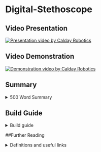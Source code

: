 # Digital-Stethoscope

## Video Presentation

[![Presentation video by Calday Robotics](https://img.youtube.com/vi/tSeS5dvHLK4/0.jpg)](https://www.youtube.com/watch?v=tSeS5dvHLK4)

## Video Demonstration

[![Demonstration video by Calday Robotics](https://img.youtube.com/vi/pRtG8VmfHiQ/0.jpg)](https://www.youtube.com/watch?v=pRtG8VmfHiQ)

## Summary
<details>
    <summary>500 Word Summary</summary>
<br />
In regions where access to advanced medical equipment is limited, diagnosing cardiac irregularities such as arrhythmias, murmurs and extrasystoles poses significant challenges for healthcare providers. Our solution; a 3D printed, digital stethoscope with integrated AI. 

While analogue stethoscopes are still a vital and valued tool, it poses issues that need to be addressed. Namely, the heartbeat can be quiet, making it difficult for doctors to accurately diagnose. Moreover, they lack visual representation, which could enhance understanding.

Our device tackles these challenges with advanced sound capture. It amplifies heartbeats using a 3D printed stethoscope head, then records them with a microphone. This captured sound data is processed in real-time to create a live graph of the patient's heartbeat and rhythm. The device features a user-friendly interface that displays this live plot alongside fields for recording patient information and notes.

What sets it apart is its integration with advanced artificial intelligence, enabling discrete real-time analysis of recorded data. The integrated AI uses a deep convolutional neural network to diagnose heart irregularities such as murmurs and extrasystoles. First, the audio data is converted into features such as the zero crossing rate, a chroma short time Fourier transform, the Mel-frequency cepstrum coefficient and a Mel-Spectrogram. This allows for unnecessary information to be abstracted from the input data. The data is then fed into a deep neural network that consists of 5 layers and over 95,000 trainable parameters. This network consists of 3, 1-Dimensional convolutional layers and 2 Linear Layers. In order to train the model, we used a cross-entropy loss function and the AdamW optimiser. In order to prevent overfitting, we set the AdamW optimiser with an aggressive weight decay, upsampled minority classes and created synthetic data with added noise. This allowed it to achieve an accuracy of 98% on data that it had never seen before.

Healthcare providers will be able to receive immediate feedback and diagnostic suggestions, empowering them to make prompt and informed decisions regarding patient care.

One of the main benefits of this digital stethoscope is its low cost. With a total cost of only £40.94. Compared to traditional stethoscopes, our stethoscope presents itself as a key-choice in resource-constrained settings. In order to achieve this, we used a Raspberry Pi 3 Model B+ due to its sufficient processing power while minimising costs and an FDM 3D printer to create a majority of the stethoscope. The head and ring are made out of PLA and the connection piece for the microphone is made out of TPU to provide a sound isolating fit for the microphone. The cost allows for our design to be much more accessible in areas where medical resources are limited.

By facilitating early detection of cardiac irregularities, the Digital Stethoscope enables timely intervention and improved patient outcomes. Its accessibility extends to underserved communities, where access to specialised equipment is limited. With its potential to revolutionise cardiac diagnostics in developing countries, the Digital Stethoscope holds promise for saving lives and improving healthcare delivery worldwide.


</details>

 
## Build Guide
<details>
    <summary>Build guide</summary>
<br />
Print all 3D models in 'Digital-Stethoscope/3d_models':<br />
-  PLA_Stethoscope_Head.stl should be printed in PLA with 100% infil<br />
-  PLA_Stethoscope_Ring.stl should be printed in PLA with 100% infill<br />
-  TPU_Stethoscope_Connection.stl should be printed in TPU with 100% infill

Note: Our models were printed using a Creality CR10 Smart Pro 3D printer. Most FDM 3D printers will be sufficient.<br />

We also used the default setting on Cura slicer (with 100% infill).<br />
For Stethoscope Ring: Supports ON - Normal<br />

For the diaphragm, we used a 40mm diameter silicone piece with a thickness of 0.35mm

See Assembly Video below for a 3D rendering of how to assemble the 3D printed parts and the diaphragm.

[![Substitutionary Rick Roll to be replaced with assembly video](https://img.youtube.com/vi/KgJvibv4-vc/0.jpg)](https://www.youtube.com/watch?v=KgJvibv4-vc)

All connections require no adhesive and rely on a friction fit.
In order to attach the Ring some pressure will be required, this will then provide a tight fit.

The microphone will then also provide a tight fit into the TPU connection piece

The following connections may require soldering and the use of breadboards. Please see the below pinout images to demonstrate pin connections.<br />
Connect V<sub>DD</sub> on the MCP3008 ADC to 3.3V on the Raspberry Pi using pin 17<br />
Connect V<sub>REF</sub> on the MCP3008 ADC to 3.3V on the Raspberry Pi using pin 17<br />
Connect AGND on the MCP3008 ADC to GND on the Raspberry Pi using pin 25<br />
Connect CLK on the MCP3008 ADC to GPIO 11 (SCLK) on the Raspberry Pi using pin 23<br />
Connect D<sub>OUT</sub> on the MCP3008 ADC to GPIO 9 (MISO) on the Raspberry Pi using pin 21<br />
Connect D<sub>IN</sub> on the MCP3008 ADC to GPIO 10 (MOSI) on the Raspberry Pi using pin 19<br />
Connect CS/SHDN on the MCP3008 ADC to GPIO 8 (CE0) on the Raspberry Pi using pin 8<br />
Connect GND on the MAX9814 microphone to GND on the Raspberry Pi using pin 25<br />
Connect V+ on the MAX9814 microphone to 3.3V on the Raspberry Pi using pin 17<br />
Connect OUT on the MAX9814 microphone to CH0 on the MCP3008 ADC<br />

![Raspberry Pi pinout](https://www.raspberrypi.com/documentation/computers/images/GPIO-Pinout-Diagram-2.png)
![MCP3008 ADC pinout](https://cdn-learn.adafruit.com/assets/assets/000/001/222/medium800/raspberry_pi_mcp3008pin.gif)
![MAX9814 microphone pinout](https://pmdway.com/cdn/shop/products/Electret-Microphone-Amplifier-MAX9814-Auto-Gain-Control-pmdway-3_708x408.jpg)

The Raspberry Pi should be setup with Raspberry Pi OS (Legacy, 64 bit)<br />
Note: 64 bit is required for pytorch

Install the following dependencies using pip:<br />
-  adafruit_mcp3008
-  librosa
-  matplotlib
-  pandas
-  pyqt5
-  soundfile
-  torch

Download 'Digital-Stethoscope/src'

Run the following commands in the terminal to run the program:<br />
'sudo chrt 99 python src/model_prediction.py'
'sudo chrt 99 python src/gui.py'
'sudo chrt 99 python src/data_acquisition.py'
</details>


##Further Reading
<details>
    <summary>Definitions and useful links</summary>
<br />
###Definitions:
    Heart Arrhythmia:<br />
    An arrhythmia is an abnormality of the heart's rhythm.

    Heart Murmur:<br />
    Heart murmurs are sounds — such as whooshing or swishing — made by rapid, choppy (turbulent) blood flow through the heart.

    Extrasystoles/Premature ventricular contractions:<br />
    Extra heartbeats that begin in one of the heart's two lower pumping chambers (ventricles).

    Zero-Crossing Rate (ZCR):<br />
    A measurement in audio processing that counts the number of times a signal crosses zero from positive to negative or vice versa within a specific time window. It's a simple way to characterise the "brightness" or "harshness" of a sound.
    
    Chroma Short-Time Fourier Transform (Chroma STFT):<br />
    A signal processing technique used to analyse audio. It breaks down the sound into its component frequencies over short periods of time. Chroma STFT focuses specifically on the pitch information, representing the signal in terms of musical notes (chroma).
    
    Mel-Frequency Cepstrum Coefficient (MFCC):<br />
    A feature extraction technique commonly used in speech and audio recognition. It mimics how the human auditory system perceives sound by converting the sound's frequency spectrum into a representation on the Mel scale, which approximates human hearing. MFCCs capture the spectral envelope of the sound, making them useful for tasks like speaker identification and speech recognition.
    
    Mel-Spectrogram:<br />
    A visual representation of a sound's frequency content over time. It uses colour to represent the intensity of different frequencies at different time points. Mel spectrograms are often used in conjunction with MFCCs, as they provide a more intuitive way to understand the spectral information captured by MFCCs.
    
    Deep Neural Network (DNN):<br />
    A type of artificial neural network with multiple layers of interconnected nodes. DNNs can learn complex patterns from data and are powerful tools for tasks like image recognition, natural language processing, and speech recognition.
    
    Convolutional Neural Network (CNN):<br />
    A powerful type of artificial neural network used to classify sounds. Similar to image processing, CNNs excel at finding patterns in audio data.
    
    Trainable Parameters:<br />
    The numerical values within a deep neural network that are adjusted during the training process. These parameters determine how the network maps input data to output predictions. By adjusting these parameters, the network learns to perform a specific task.
    
    1-Dimensional Convolutional Layers:<br />
    A specific type of layer in a deep neural network used for processing sequential data like audio or text. These layers apply a filter (like a small window) that slides across the input data, extracting features based on local patterns. By stacking multiple convolutional layers, the network can learn increasingly complex features.
    
    Linear Layers:<br />
    Layers in a deep neural network that perform a weighted sum of their inputs. These layers are often used at the end of a network to combine the learned features and produce the final output prediction.
    
    ReLU Activation Function:<br />
    A popular activation function used in artificial neural networks. It adds a non-linearity to the network, which is crucial for its ability to learn complex patterns from data.
    
    Cross-Entropy Loss Function:<br />
    A common function used to measure the error between a neural network's predictions and the true labels of the data. It's particularly useful for classification tasks where the network outputs probabilities for different categories. The loss function helps the network learn by indicating how much its predictions deviate from the desired outcome.
    
    AdamW Optimizer:<br />
    An optimization algorithm used to train deep neural networks. It efficiently adjusts the network's trainable parameters based on the calculated loss function. AdamW is a variant of the Adam optimizer that addresses certain stability issues.
    
    Overfitting:<br />
    A situation where a deep neural network performs well on the training data but poorly on unseen data. This occurs when the network memorises specific details of the training examples rather than learning generalisable patterns. Weight decay and other regularisation techniques can help prevent overfitting.
    
    Weight Decay:<br />
    A technique used during training to prevent a deep neural network from overfitting to the training data. It penalises the network for having large weights, encouraging it to learn more generalisable features.
    
    Dropout Layers:<br />
    A technique used in artificial neural networks to improve their performance, especially to address overfitting, by randomly deactivating a certain percentage of neurons in a layer during training. This forces the network to learn to use different combinations of neurons each time, preventing it from relying too heavily on any specific neuron or connection.
    
    Upsampling:<br />
    An operation that increases the resolution of an image or signal. In audio processing, it might involve interpolating new data points between existing ones to create a higher sampling rate.
    
    Minority Classes:<br />
    In a classification task with multiple categories, the classes with the fewest data points are referred to as minority classes.
    
    Class Imbalance:<br />
    A situation in a classification dataset where some classes have significantly fewer data points than others. This can pose challenges for training a deep neural network, as the model might prioritise learning patterns from the majority classes and perform poorly on the minority classes.
    
    Noise (in reference to audio):<br />
    Unwanted sound that disrupts the desired audio signal. Noise can come from various sources and can significantly impact the quality and clarity of audio recordings or playback.
    
    MAX9814:<br />
    An integrated circuit (IC) that combines a microphone amplifier with automatic gain control (AGC). It's commonly used in audio applications to boost weak microphone signals to a usable level. AGC helps ensure the amplified signal stays within a certain range, preventing distortion.
    
    MCP3008:<br />
    An analogue-to-digital converter (ADC) IC that converts analogue voltage signals from sensors or other circuits into digital data that can be processed by microcontrollers or computers. It has 8 channels, meaning it can convert signals from up to 8 analogue inputs simultaneously. The MCP3008 typically uses a serial communication protocol (SPI) to communicate with the microcontroller.
    



###Links to helpful videos:
	But what is a neural network? | Chapter 1, Deep learning by 3Blue1Brown<br />
	But what is a convolution? by 3Blue1Brown<br />
    But what is the Fourier Transform?  A visual introduction. by 3Blue1Brown<br />

</details>

